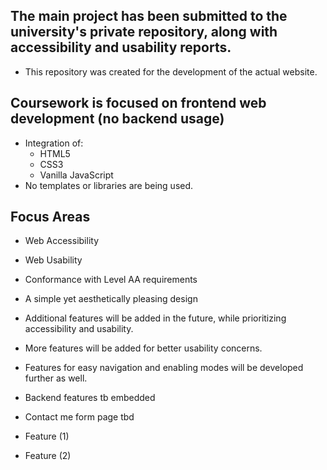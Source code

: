 ## The main project has been submitted to the university's private repository, along with accessibility and usability reports.

- This repository was created for the development of the actual website.

## Coursework is focused on frontend web development (no backend usage)    

- Integration of:    
  - HTML5       
  - CSS3  
  - Vanilla JavaScript    
- No templates or libraries are being used.     

## Focus Areas

- Web Accessibility   
- Web Usability   
- Conformance with Level AA requirements  
- A simple yet aesthetically pleasing design
- Additional features will be added in the future, while prioritizing accessibility and usability.


- More features will be added for better usability concerns.
- Features for easy navigation and enabling modes will be developed further as well.
- Backend features tb embedded
- Contact me form page tbd 
- Feature (1)
- Feature (2)
  
